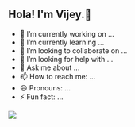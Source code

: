 ## Hola! I'm Vijey.👋


- 🔭 I’m currently working on ...
- 🌱 I’m currently learning ...
- 👯 I’m looking to collaborate on ...
- 🤔 I’m looking for help with ...
- 💬 Ask me about ...
- 📫 How to reach me: ...
- 😄 Pronouns: ...
- ⚡ Fun fact: ...

<img src = "https://github-readme-stats.vercel.app/api?username=Vijeyakumar26&&show_icons=true&title_color=ffffff&icon_color=bb2acf&text_color=daf7dc&bg_color=151515">
